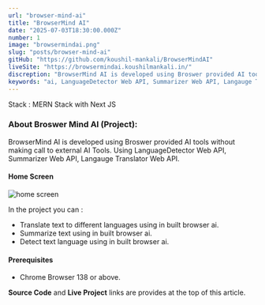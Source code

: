 ```yaml
---
url: "browser-mind-ai"
title: "BrowserMind AI"
date: "2025-07-03T18:30:00.000Z"
number: 1
image: "browsermindai.png"
slug: "posts/browser-mind-ai"
gitHub: "https://github.com/koushil-mankali/BrowserMindAI"
liveSite: "https://browsermindai.koushilmankali.in/"
discreption: "BrowserMind AI is developed using Broswer provided AI tools without making call to external AI Tools. Using LanguageDetector Web API, Summarizer Web API, Langauge Translator Web API"
keywords: "ai, LanguageDetector Web API, Summarizer Web API, Langauge Translator Web API, browser ai webapi, artificial intelligence, mern project, mern project with source code, koushil, koushil mankali"
---
```


Stack : MERN Stack with Next JS

### About Broswer Mind AI (Project):

BrowserMind AI is developed using Broswer provided AI tools without making call to external AI Tools. Using LanguageDetector Web API, Summarizer Web API, Langauge Translator Web API.

#### Home Screen

![home screen](/Images/projects/browsermindia.png)

In the project you can :

- Translate text to different languages using in built browser ai.
- Summarize text using in built browser ai.
- Detect text language using in built browser ai.

#### Prerequisites

- Chrome Browser 138 or above.

**Source Code** and **Live Project** links are provides at the top of this article.
